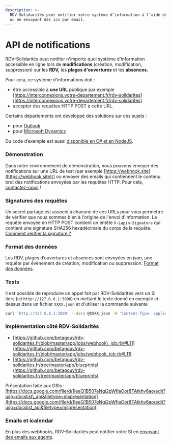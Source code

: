 ```yaml
---
description: >-
  RDV-Solidarités peut notifier votre système d’information à l’aide de webhooks
  ou en envoyant des ics par email.
---
```


# API de notifications

RDV-Solidarités peut notifier n'importe quel système d'information accessible en ligne lors de **modifications** \(création, modification, suppression\) sur les **RDV,** les **plages d'ouvertures** et les **absences.**

Pour cela, ce système d'informations doit :

* être accessible à **une URL** publique par exemple [https://interconnexions.votre-departement.fr/rdv-solidarites](https://interconnexions.votre-departement.fr/rdv-solidarites)
* accepter des requêtes HTTP POST à cette URL.

Certains départements ont développé des solutions sur ces sujets :

* pour [Outlook](outlook.md) 
* pour [Microsoft Dynamics](microsoft-dynamics.md)

Du code d’exemple est aussi [disponible en C\# et en NodeJS](https://github.com/guillett/webhook).

### Démonstration

Dans notre environnement de démonstration, nous pouvons envoyer des notifications sur une URL de test \(par exemple [https://webhook.site](https://webhook.site)\) ou envoyer des emails qui contiennent le contenu brut des notifications envoyées par les requêtes HTTP. Pour cela, [contactez-nous](contact@rdv-solidarites.fr) !

### Signatures des requêtes

Un secret partagé est associé à chacune de ces URLs pour vous permettre de vérifier que nous sommes bien à l'origine de l'envoi d'information. La requête envoyée en HTTP POST contient un entête `X-Lapin-Signature` qui contient une signature SHA256 hexadécimale du corps de la requête.  [Comment vérifier la signature ?](generation-de-signature.md)

### Format des données

Les RDV, plages d’ouvertures et absences sont envoyées en json, une requête par évènement de création, modification ou suppression. [Format des données](format-des-donnees.md).

### Tests

Il est possible de reproduire un appel fait par RDV-Solidarités vers un SI tiers \(ici `http://127.0.0.1:3000`\) en mettant le texte donné en exemple ci-dessus dans un fichier `XXXX.json` et d'utiliser la commande suivante

```bash
curl 'http://127.0.0.1:3000' --data @XXXX.json -H 'Content-Type: application/json; charset=utf-8'
```

### Implémentation côté RDV-Solidarités

* [https://github.com/betagouv/rdv-solidarites.fr/blob/master/app/jobs/webhook\_job.rb\#L11](https://github.com/betagouv/rdv-solidarites.fr/blob/master/app/jobs/webhook_job.rb#L11)
* [https://github.com/betagouv/rdv-solidarites.fr/tree/master/app/blueprints](https://github.com/betagouv/rdv-solidarites.fr/tree/master/app/blueprints)

Présentation faite aux DSIs : [https://docs.google.com/file/d/1leeQ1B507eNgi2pWfjaOor8TAtkhv6ao/edit?usp=docslist\_api&filetype=mspresentation](https://docs.google.com/file/d/1leeQ1B507eNgi2pWfjaOor8TAtkhv6ao/edit?usp=docslist_api&filetype=mspresentation)

### Emails et icalendar

En plus des webhooks, RDV-Solidarités peut notifier votre SI en [envoyant des emails aux agents](email-et-icalendar/).

